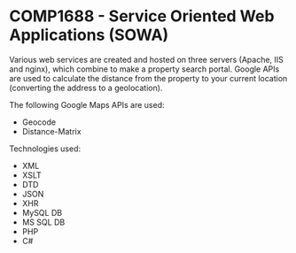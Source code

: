 # COMP1688 - Service Oriented Web Applications (SOWA)

Various web services are created and hosted on three servers (Apache, IIS and nginx),
which combine to make a property search portal. Google APIs are used to calculate
the distance from the property to your current location (converting the address to a geolocation).

The following Google Maps APIs are used:

- Geocode
- Distance-Matrix

Technologies used:
- XML
- XSLT
- DTD
- JSON
- XHR
- MySQL DB
- MS SQL DB
- PHP
- C#
